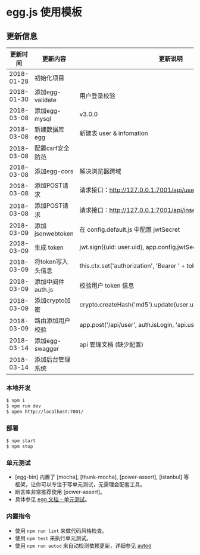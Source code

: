 # egg.js 使用模板

## 更新信息


更新时间| 更新内容|更新说明
---|---|---
2018-01-28 | 初始化项目 |
2018-01-30 | 添加egg-validate| 用户登录校验
2018-03-08 | 添加egg-mysql| v3.0.0
2018-03-08 | 新建数据库egg | 新建表 user & infomation
2018-03-08 | 配置csrf安全防范|
2018-03-08 | 添加egg-cors| 解决浏览器跨域
2018-03-08 | 添加POST请求| 请求接口：http://127.0.0.1:7001/api/user
2018-03-08 | 添加POST请求| 请求接口：http://127.0.0.1:7001/api/insert
2018-03-09 | 添加jsonwebtoken | 在 config.default.js 中配置 jwtSecret
2018-03-09 | 生成 token | jwt.sign({uid: user.uid}, app.config.jwtSecret, {expiresIn: '7d'});
2018-03-09 | 将token写入头信息 | this.ctx.set('authorization', 'Bearer ' + token);
2018-03-09 | 添加中间件 auth.js | 校验用户 token 信息
2018-03-09 | 添加crypto加密 | crypto.createHash('md5').update(user.user_name).digest('hex');
2018-03-09 | 路由添加用户校验 | app.post('/api/user', auth.isLogin, 'api.user.info');
2018-03-14 | 添加egg-swagger | api 管理文档 (缺少配置)
2018-03-14 | 添加后台管理系统 |

### 本地开发

```bash
$ npm i
$ npm run dev
$ open http://localhost:7001/
```

### 部署

```bash
$ npm start
$ npm stop
```


### 单元测试

- [egg-bin] 内置了 [mocha], [thunk-mocha], [power-assert], [istanbul] 等框架，让你可以专注于写单元测试，无需理会配套工具。
- 断言库非常推荐使用 [power-assert]。
- 具体参见 [egg 文档 - 单元测试](https://eggjs.org/zh-cn/core/unittest)。

### 内置指令

- 使用 `npm run lint` 来做代码风格检查。
- 使用 `npm test` 来执行单元测试。
- 使用 `npm run autod` 来自动检测依赖更新，详细参见 [autod](https://www.npmjs.com/package/autod)

